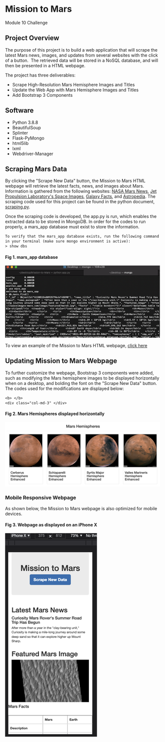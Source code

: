 # Mission to Mars
Module 10 Challenge

## Project Overview
The purpose of this project is to build a web application that will scrape the latest Mars news, images, and updates from several websites with the click of a button.  The retrieved data will be stored in a NoSQL database, and will then be presented in a HTML webpage.

The project has three deliverables:
- Scrape High-Resolution Mars Hemisphere Images and Titles
- Update the Web App with Mars Hemisphere Images and Titles
- Add Bootstrap 3 Components

## Software
- Python 3.8.8
- BeautifulSoup
- Splinter
- Flask-PyMongo
- html5lib
- lxml
- Webdriver-Manager

## Scraping Mars Data
By clicking the "Scrape New Data" button, the Mission to Mars HTML webpage will retrieve the latest facts, news, and images about Mars.  Information is gathered from the following websites: [NASA Mars News](https://redplanetscience.com/), [Jet Propulsion Laboratory's Space Images](https://spaceimages-mars.com/), [Galaxy Facts](https://galaxyfacts-mars.com/), and [Astropedia](https://astrogeology.usgs.gov/search/results?q=hemisphere+enhanced&k1=target&v1=Mars). The scraping code used for this project can be found in the python document, [scraping.py](https://github.com/retroxsky06/Mission-to-Mars/blob/main/scraping.py).

Once the scraping code is developed, the app.py is run, which enables the extracted data to be stored in MongoDB.  In order for the codes to run properly, a mars_app database must exist to store the information.  
```
To verify that the mars_app database exists, run the following command in your terminal (make sure mongo environment is active):
> show dbs
```
#### Fig 1. mars_app database
![fig1](https://github.com/retroxsky06/Mission-to-Mars/blob/main/mongo_mars_app.png)

To view an example of the Mission to Mars HTML webpage, [click here](https://github.com/retroxsky06/Mission-to-Mars/blob/main/Mars_site.png)

## Updating Mission to Mars Webpage
To further customize the webpage, Bootstrap 3 components were added, such as modifying the Mars hemisphere images to be displayed horizontally when on a desktop, and bolding the font on the "Scrape New Data" button.  The codes used for the modifications are displayed below: 
```
<b> </b>
<div class="col-md-3" </div>
```
#### Fig 2. Mars Hemispheres displayed horizontally
![fig2](https://github.com/retroxsky06/Mission-to-Mars/blob/main/Mars_hemispheres.png)

### Mobile Responsive Webpage
As shown below, the Mission to Mars webpage is also optimized for mobile devices.

#### Fig 3. Webpage as displayed on an iPhone X
![fig3](https://github.com/retroxsky06/Mission-to-Mars/blob/main/Mobile_responsive.png)






